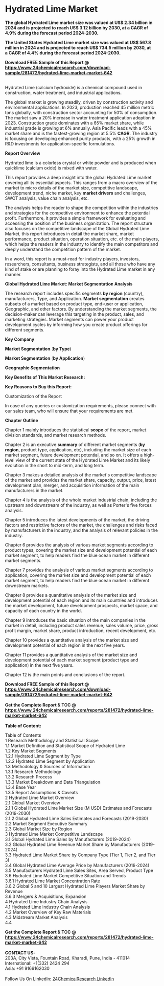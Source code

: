 <h1>Hydrated Lime Market</h1><p><strong>The global Hydrated Lime market size was valued at US$ 2.34 billion in 2024 and is projected to reach US$ 3.12 billion by 2030, at a CAGR of 4.9% during the forecast period 2024-2030.</strong></p><p>
</p><p><strong>The United States Hydrated Lime market size was valued at US$ 567.8 million in 2024 and is projected to reach US$ 734.5 million by 2030, at a CAGR of 4.4% during the forecast period 2024-2030.</strong></p><div><b>Download FREE Sample of this Report @ 
            <a href="https://www.24chemicalresearch.com/download-sample/281472/hydrated-lime-market-market-642">
            https://www.24chemicalresearch.com/download-sample/281472/hydrated-lime-market-market-642</a></b></div><br><p>
</p><p>Hydrated Lime (calcium hydroxide) is a chemical compound used in construction, water treatment, and industrial applications.</p><p>
</p><p>The global market is growing steadily, driven by construction activity and environmental applications. In 2023, production reached 45 million metric tons globally, with construction sector accounting for 50% of consumption. The market saw a 20% increase in water treatment application adoption in 2023. Construction grade dominates with a 65% market share, while industrial grade is growing at 6% annually. Asia Pacific leads with a 45% market share and is the fastest-growing region at 5.5% <strong>CAGR</strong>. The industry is focusing on developing enhanced purity products, with a 25% growth in R&amp;D investments for application-specific formulations.</p><p>
</p><p><strong>Report Overview</strong></p><p>
</p><p></p><p>
</p><p>Hydrated lime is a colorless crystal or white powder and is produced when quicklime (calcium oxide) is mixed with water.</p><p>
</p><p>This report provides a deep insight into the global Hydrated Lime market covering all its essential aspects. This ranges from a macro overview of the market to micro details of the market size, competitive landscape, development trend, niche market, key <strong>market drivers</strong> and challenges, SWOT analysis, value chain analysis, etc.</p><p>
</p><p>The analysis helps the reader to shape the competition within the industries and strategies for the competitive environment to enhance the potential profit. Furthermore, it provides a simple framework for evaluating and accessing the position of the business organization. The report structure also focuses on the competitive landscape of the Global Hydrated Lime Market, this report introduces in detail the market share, market performance, product situation, operation situation, etc. of the main players, which helps the readers in the industry to identify the main competitors and deeply understand the competition pattern of the market.</p><p>
</p><p>In a word, this report is a must-read for industry players, investors, researchers, consultants, business strategists, and all those who have any kind of stake or are planning to foray into the Hydrated Lime market in any manner.</p><p>
</p><p><strong>Global Hydrated Lime Market: Market Segmentation Analysis</strong></p><p>
</p><p>The research report includes specific segments <strong>by region</strong> (country), manufacturers, Type, and Application. <strong>Market segmentation</strong> creates subsets of a market based on product type, end-user or application, Geographic, and other factors. By understanding the market segments, the decision-maker can leverage this targeting in the product, sales, and marketing strategies. Market segments can power your product development cycles by informing how you create product offerings for different segments.</p><p>
</p><p><strong>Key Company</strong></p><p>
</p><p>
</p><p><strong>Market Segmentation</strong> (<strong>by Type</strong>)</p><p>
</p><p>
</p><p><strong>Market Segmentation</strong> (<strong>by Application</strong>)</p><p>
</p><p>
</p><p><strong>Geographic Segmentation</strong></p><p>
</p><p>
</p><p><strong>Key Benefits of This Market Research:</strong></p><p>
</p><p>
</p><p><strong>Key Reasons to Buy this Report:</strong></p><p>
</p><p>
</p><p>Customization of the Report</p><p>
</p><p>In case of any queries or customization requirements, please connect with our sales team, who will ensure that your requirements are met.</p><p>
</p><p><strong>Chapter Outline</strong></p><p>
</p><p>Chapter 1 mainly introduces the statistical <strong>scope</strong> of the report, market division standards, and market research methods.</p><p>
</p><p>Chapter 2 is an executive <strong>summary</strong> of different market segments (<strong>by region</strong>, product type, application, etc), including the market size of each market segment, future development potential, and so on. It offers a high-level view of the current state of the Hydrated Lime Market and its likely evolution in the short to mid-term, and long term.</p><p>
</p><p>Chapter 3 makes a detailed analysis of the market's competitive landscape of the market and provides the market share, capacity, output, price, latest development plan, merger, and acquisition information of the main manufacturers in the market.</p><p>
</p><p>Chapter 4 is the analysis of the whole market industrial chain, including the upstream and downstream of the industry, as well as Porter's five forces analysis.</p><p>
</p><p>Chapter 5 introduces the latest developments of the market, the driving factors and restrictive factors of the market, the challenges and risks faced by manufacturers in the industry, and the analysis of relevant policies in the industry.</p><p>
</p><p>Chapter 6 provides the analysis of various market segments according to product types, covering the market size and development potential of each market segment, to help readers find the blue ocean market in different market segments.</p><p>
</p><p>Chapter 7 provides the analysis of various market segments according to application, covering the market size and development potential of each market segment, to help readers find the blue ocean market in different downstream markets.</p><p>
</p><p>Chapter 8 provides a quantitative analysis of the market size and development potential of each region and its main countries and introduces the market development, future development prospects, market space, and capacity of each country in the world.</p><p>
</p><p>Chapter 9 introduces the basic situation of the main companies in the market in detail, including product sales revenue, sales volume, price, gross profit margin, market share, product introduction, recent development, etc.</p><p>
</p><p>Chapter 10 provides a quantitative analysis of the market size and development potential of each region in the next five years.</p><p>
</p><p>Chapter 11 provides a quantitative analysis of the market size and development potential of each market segment (product type and application) in the next five years.</p><p>
</p><p>Chapter 12 is the main points and conclusions of the report.</p><p>

</p><div><b>Download FREE Sample of this Report @ 
            <a href="https://www.24chemicalresearch.com/download-sample/281472/hydrated-lime-market-market-642">
            https://www.24chemicalresearch.com/download-sample/281472/hydrated-lime-market-market-642</a></b></div><br><div><b>Get the Complete Report & TOC @ 
            <a href="https://www.24chemicalresearch.com/reports/281472/hydrated-lime-market-market-642">
            https://www.24chemicalresearch.com/reports/281472/hydrated-lime-market-market-642</a></b></div><br>
            <b>Table of Content:</b><p>Table of Contents<br />
 1 Research Methodology and Statistical Scope<br />
 1.1 Market Definition and Statistical Scope of Hydrated Lime<br />
 1.2 Key Market Segments<br />
 1.2.1 Hydrated Lime Segment by Type<br />
 1.2.2 Hydrated Lime Segment by Application<br />
 1.3 Methodology & Sources of Information<br />
 1.3.1 Research Methodology<br />
 1.3.2 Research Process<br />
 1.3.3 Market Breakdown and Data Triangulation<br />
 1.3.4 Base Year<br />
 1.3.5 Report Assumptions & Caveats<br />
 2 Hydrated Lime Market Overview<br />
 2.1 Global Market Overview<br />
 2.1.1 Global Hydrated Lime Market Size (M USD) Estimates and Forecasts (2019-2030)<br />
 2.1.2 Global Hydrated Lime Sales Estimates and Forecasts (2019-2030)<br />
 2.2 Market Segment Executive Summary<br />
 2.3 Global Market Size by Region<br />
 3 Hydrated Lime Market Competitive Landscape<br />
 3.1 Global Hydrated Lime Sales by Manufacturers (2019-2024)<br />
 3.2 Global Hydrated Lime Revenue Market Share by Manufacturers (2019-2024)<br />
 3.3 Hydrated Lime Market Share by Company Type (Tier 1, Tier 2, and Tier 3)<br />
 3.4 Global Hydrated Lime Average Price by Manufacturers (2019-2024)<br />
 3.5 Manufacturers Hydrated Lime Sales Sites, Area Served, Product Type<br />
 3.6 Hydrated Lime Market Competitive Situation and Trends<br />
 3.6.1 Hydrated Lime Market Concentration Rate<br />
 3.6.2 Global 5 and 10 Largest Hydrated Lime Players Market Share by Revenue<br />
 3.6.3 Mergers & Acquisitions, Expansion<br />
 4 Hydrated Lime Industry Chain Analysis<br />
 4.1 Hydrated Lime Industry Chain Analysis<br />
 4.2 Market Overview of Key Raw Materials<br />
 4.3 Midstream Market Analysis<br />
 4.4 </p><div><b>Get the Complete Report & TOC @ 
            <a href="https://www.24chemicalresearch.com/reports/281472/hydrated-lime-market-market-642">
            https://www.24chemicalresearch.com/reports/281472/hydrated-lime-market-market-642</a></b></div><br><b>CONTACT US:</b><br>
            203A, City Vista, Fountain Road, Kharadi, Pune, India - 411014<br>
            International: +1(332) 2424 294<br>
            Asia: +91 9169162030 <br><br>
            Follow Us On LinkedIn: <a href="https://www.linkedin.com/company/24chemicalresearch/">24ChemicalResearch LinkedIn</a>